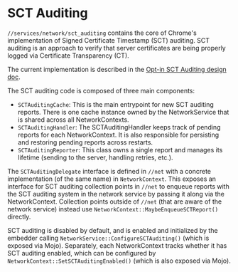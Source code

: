 # SCT Auditing

`//services/network/sct_auditing` contains the core of Chrome's implementation
of Signed Certificate Timestamp (SCT) auditing. SCT auditing is an approach to
verify that server certificates are being properly logged via Certificate
Transparency (CT).

The current implementation is described in the
[Opt-in SCT Auditing design doc][1].

[1]: https://docs.google.com/document/d/1G1Jy8LJgSqJ-B673GnTYIG4b7XRw2ZLtvvSlrqFcl4A/edit

The SCT auditing code is composed of three main components:

* `SCTAuditingCache`: This is the main entrypoint for new SCT auditing
  reports. There is one cache instance owned by the NetworkService that is
  shared across all NetworkContexts.
* `SCTAuditingHandler`: The SCTAuditingHandler keeps track of pending reports
  for each NetworkContext. It is also responsible for persisting and restoring
  pending reports across restarts.
* `SCTAuditingReporter`: This class owns a single report and manages its
  lifetime (sending to the server, handling retries, etc.).

The `SCTAuditingDelegate` interface is defined in `//net` with a concrete
implementation (of the same name) in `NetworkContext`. This exposes an interface
for SCT auditing collection points in `//net` to enqueue reports with the SCT
auditing system in the network service by passing it along via the
NetworkContext. Collection points outside of `//net` (that are aware of the
network service) instead use `NetworkContext::MaybeEnqueueSCTReport()` directly.

SCT auditing is disabled by default, and is enabled and initialized by the
embedder calling `NetworkService::ConfigureSCTAuditing()` (which is exposed via
Mojo). Separately, each NetworkContext tracks whether it has SCT auditing
enabled, which can be configured by `NetworkContext::SetSCTAuditingEnabled()`
(which is also exposed via Mojo).
